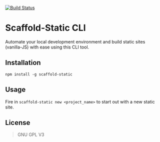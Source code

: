 [![Build Status](https://travis-ci.com/jamesgeorge007/scaffold-static.svg?branch=master)](https://travis-ci.com/jamesgeorge007/scaffold-static)
# Scaffold-Static CLI
Automate your local development environment and build static sites (vanilla-JS) with ease using this CLI tool.

## Installation
`npm install -g scaffold-static`

## Usage
Fire in `scaffold-static new <project_name>` to start out with a new static site.

## License
> GNU GPL V3

